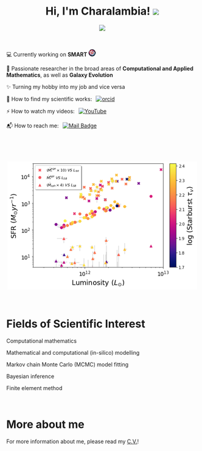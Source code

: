 <h1 align="center">Hi, I'm Charalambia! <img src="https://media.giphy.com/media/hvRJCLFzcasrR4ia7z/giphy.gif" width="30px"></h1> 
<p align="center"> <img src="https://komarev.com/ghpvc/?username=Cover&label=Profile%20views&color=orange&style=flat" /> </p>

<br>

💻 Currently working on **SMART** [<img src="https://github.com/ch-var/ch-var/blob/main/SMART_logo_for_profile.png" width="19" height="19">](https://github.com/ch-var/SMART)

👀 Passionate researcher in the broad areas of **Computational and Applied Mathematics**, as well as **Galaxy Evolution**

✨ Turning my hobby into my job and vice versa

🔭 How to find my scientific works: &thinsp; [![orcid](https://orcid.org/sites/default/files/images/orcid_16x16.png)](https://orcid.org/0009-0004-6200-0919)

⚡ How to watch my videos: &thinsp; [![YouTube](https://img.shields.io/badge/YouTube-white?style=flat&labelColor=white&logo=youtube&logoColor=red)](https://www.youtube.com/channel/UC6Yyxgp4KmtX6cXLyw_jb9Q)

📬 How to reach me: &thinsp; [![Mail Badge](https://img.shields.io/badge/-varnava.haris@gmail.com-white?style=flat&labelColor=white&logo=gmail&logoColor=red)](mailto:varnava.haris@gmail.com) 

<br>
<br>
<br>

<p align="center"> <img src="SFR.png" /> </p>

<br>

Fields of Scientific Interest
=============
Computational mathematics

Mathematical and computational (in-silico) modelling

Markov chain Monte Carlo (MCMC) model fitting

Bayesian inference

Finite element method

<br>

More about me
=============
For more information about me, please read my [C.V.](https://github.com/ch-var/ch-var/blob/main/CV%20-%20Charalambia%20Varnava.pdf)!


